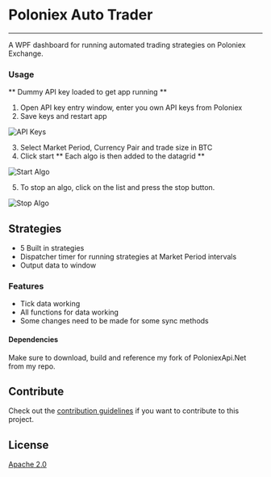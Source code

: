 # Poloniex Auto Trader

---------------------------------------

A WPF dashboard for running automated trading strategies on Poloniex Exchange.

### Usage
** Dummy API key loaded to get app running **
1. Open API key entry window, enter you own API keys from Poloniex
2. Save keys and restart app

![API Keys](https://github.com/ColossusFX/PoloniexAutoTrader/blob/master/Screenshot_1.jpg?raw=true "API Key Entry")

3. Select Market Period, Currency Pair and trade size in BTC
4. Click start
** Each algo is then added to the datagrid **

![Start Algo](https://github.com/ColossusFX/PoloniexAutoTrader/blob/master/Screenshot_3.jpg?raw=true "Start Algo")

5. To stop an algo, click on the list and press the stop button.

![Stop Algo](https://github.com/ColossusFX/PoloniexAutoTrader/blob/master/Screenshot_4.jpg?raw=true "Stop Algo")

## Strategies
- 5 Built in strategies
- Dispatcher timer for running strategies at Market Period intervals
- Output data to window

### Features
- Tick data working
- All functions for data working
 - Some changes need to be made for some sync methods

#### Dependencies
Make sure to download, build and reference my fork of PoloniexApi.Net from my repo.

## Contribute
Check out the [contribution guidelines](CONTRIBUTING.md)
if you want to contribute to this project.

## License
[Apache 2.0](LICENSE)
